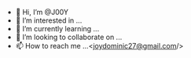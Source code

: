 - 👋 Hi, I’m @J00Y
- 👀 I’m interested in ...<coding and technical writing/>
- 🌱 I’m currently learning ... <coding and technical writing/>
- 💞️ I’m looking to collaborate on ...
- 📫 How to reach me ...<joydominic27@gmail.com/>

<!---
J00Y/J00Y is a ✨ special ✨ repository because its `README.md` (this file) appears on your GitHub profile.
You can click the Preview link to take a look at your changes.
--->

